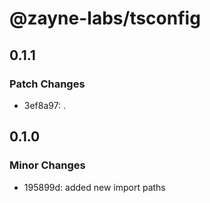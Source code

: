 # @zayne-labs/tsconfig

## 0.1.1

### Patch Changes

- 3ef8a97: .

## 0.1.0

### Minor Changes

- 195899d: added new import paths
